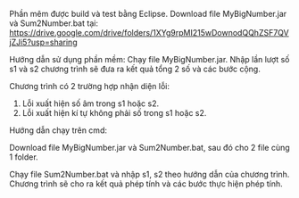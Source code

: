 Phần mêm được build và test bằng Eclipse.
Download file MyBigNumber.jar và Sum2Number.bat tại: https://drive.google.com/drive/folders/1XYg9rpMI215wDownodQQhZSF7QVjZJi5?usp=sharing

Hướng dẫn sử dụng phần mềm:
Chạy file MyBigNumber.jar.
Nhập lần lượt số s1 và s2 chương trình sẽ đưa ra kết quả tổng 2 số và các bước cộng.

Chương trình có 2 trường hợp nhận diện lỗi:
1. Lỗi xuất hiện số âm trong s1 hoặc s2.
2. Lỗi xuất hiện kí tự không phải số trong s1 hoặc s2.

Hướng dẫn chạy trên cmd:

Download file MyBigNumber.jar và Sum2Number.bat, sau đó cho 2 file cùng 1 folder.

Chạy file Sum2Number.bat và nhập s1, s2 theo hướng dẫn của chương trình. Chương trình sẽ cho ra kết quả phép tính và các bước thực hiện phép tính.
